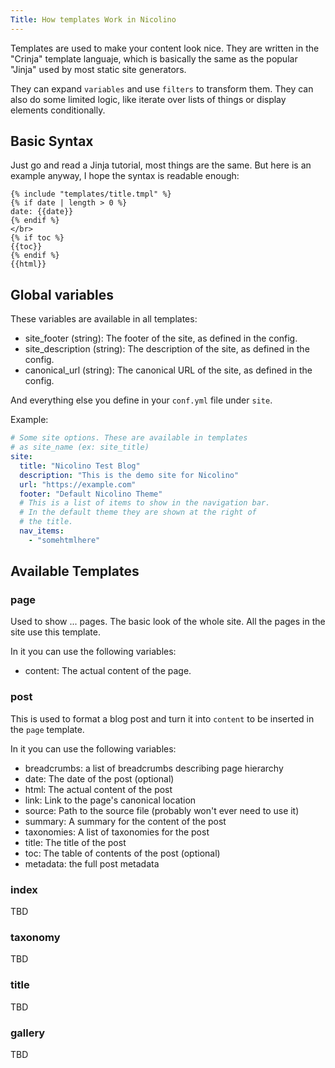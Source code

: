 ```yaml
---
Title: How templates Work in Nicolino
---
```


Templates are used to make your content look nice. They are written in
the "Crinja" template languaje, which is basically the same as the
popular "Jinja" used by most static site generators.

They can expand `variables` and use `filters` to transform them. They
can also do some limited logic, like iterate over lists of things or
display elements conditionally.

## Basic Syntax

Just go and read a Jinja tutorial, most things are the same. But here
is an example anyway, I hope the syntax is readable enough:

```django
{% include "templates/title.tmpl" %}
{% if date | length > 0 %}
date: {{date}}
{% endif %}
</br>
{% if toc %}
{{toc}}
{% endif %}
{{html}}
```

## Global variables

These variables are available in all templates:

* site_footer (string): The footer of the site, as defined in the config.
* site_description (string): The description of the site, as defined in the config.
* canonical_url (string): The canonical URL of the site, as defined in the config.

And everything else you define in your `conf.yml` file under `site`.

Example:

```yaml
# Some site options. These are available in templates
# as site_name (ex: site_title)
site:
  title: "Nicolino Test Blog"
  description: "This is the demo site for Nicolino"
  url: "https://example.com"
  footer: "Default Nicolino Theme"
  # This is a list of items to show in the navigation bar.
  # In the default theme they are shown at the right of
  # the title.
  nav_items:
    - "somehtmlhere"
```

## Available Templates

### page

Used to show ... pages. The basic look of the whole site. All the pages in the site use this template.

In it you can use the following variables:

* content: The actual content of the page.

### post

This is used to format a blog post and turn it into `content` to be inserted in the `page` template.

In it you can use the following variables:

* breadcrumbs: a list of breadcrumbs describing page hierarchy
* date: The date of the post (optional)
* html: The actual content of the post
* link: Link to the page's canonical location
* source: Path to the source file (probably won't ever need to use it)
* summary: A summary for the content of the post
* taxonomies: A list of taxonomies for the post
* title: The title of the post
* toc: The table of contents of the post (optional)
* metadata: the full post metadata

### index

TBD

### taxonomy

TBD

### title

TBD

### gallery

TBD
